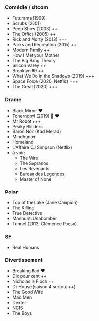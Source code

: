 ### Comédie / sitcom

* Futurama (1999)
* Scrubs (2001)
* Peep Show (2003) ++
* The Office (2005) ++
* Rick and Morty (2013) +++
* Parks and Recreation (2015) ++
* Modern Family ++
* How I Met your Mother
* The Big Bang Theory
* Silicon Valley ++
* Brooklyn 99 ++
* What We Do in the Shadows (2019) +++
* Space Force (2020, Netflix) +++
* The Great (2020) +++


### Drame

* Black Mirror ❤️
* Tchernobyl (2019) 🎥 ❤️
* Mr Robot +++
* Peaky Blinders
* Baron Noir (Kad Merad)
* Mindhunter
* Homeland
* L'Affaire OJ Simpson (Netflix)
* à voir:
	* The Wire
	* The Sopranos
	* Les Revenants
	* Bureau des Légendes
	* Master of None


### Polar

* Top of the Lake (Jane Campion)
* The Killing
* True Detective
* Manhunt: Unabomber
* Tunnel (2013, Clémence Poesy)


### SF

* Real Humans


### Divertissement

* Breaking Bad ❤️
* Dix pour cent ++
* Nicholas le Floch ++
* Dr House (saison 4 surtout ++)
* The Good Wife
* Mad Men
* Dexter
* NCIS
* The Boys
